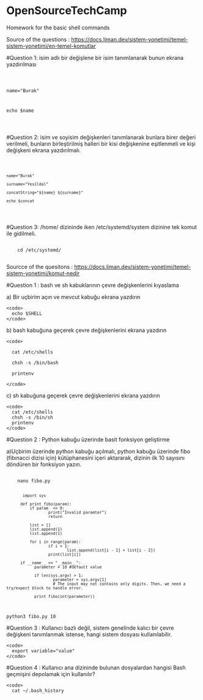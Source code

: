 # OpenSourceTechCamp
  Homework for the basic shell commands 
  
  Source of the questions : https://docs.liman.dev/sistem-yonetimi/temel-sistem-yonetimi/en-temel-komutlar
  
#Question 1: isim adlı bir değişlene bir isim tanımlanarak bunun ekrana yazdırılması

<code>
  
  name="Burak"
  
  echo $name
  
 </code>
 
 
#Question 2: isim ve soyisim değişkenleri tanımlanarak bunlara birer değeri verilmeli, bunların birleştirilmiş halleri bir kisi değişkenine eşitlenmeli ve kişi değişkeni ekrana yazdırılmalı.

  <code>
  
    name="Burak"
  
    surname="Yesildal"
  
    concatString="${name} ${surname}"
  
    echo $concat
  
  </code>
  
  
#Question 3: /home/ dizininde iken /etc/systemd/system dizinine tek komut ile gidilmeli.

  <code>
    cd /etc/systemd/
  </code>


  Sourcce of the quesitons : https://docs.liman.dev/sistem-yonetimi/temel-sistem-yonetimi/komut-nedir
  
  
#Question 1 : bash ve sh kabuklarının çevre değişkenlerini kıyaslama

  a) Bir uçbirim açın ve mevcut kabuğu ekrana yazdırın
  
    <code>
      echo $SHELL
    </code>
    
    
  b) bash kabuğuna geçerek çevre değişkenlerini ekrana yazdırın
  
    <code>
    
      cat /etc/shells
      
      chsh -s /bin/bash
      
      printenv
      
    </code>
    
    
  c) sh kabuğuna geçerek çevre değişkenlerini ekrana yazdırın
  
    <code>
      cat /etc/shells
      chsh -s /bin/sh
      printenv
    </code> 
    
    
#Question 2 : Python kabuğu üzerinde basit fonksiyon geliştirme

  a)Uçbirim üzerinde python kabuğu açılmalı, python kabuğu üzerinde fibo (fibınacci dizisi için) kütüphanesini içeri aktararak, dizinin ilk 10 sayısını döndüren 
  bir fonksiyon yazın.
  
  <code>
    nano fibo.py
    
    
           import sys

          def print_fibo(param):
              if param  <= 0:
                      print("Invalid paramter")
                      return

              list = []
              list.append(1)
              list.append(1)

              for i in range(param):
                      if i > 1:
                              list.append(list[i - 1] + list[i - 2])
                      print(list[i])

          if __name__ == "__main__":
                parameter = 10 #default value

                if len(sys.argv) > 1:
                        parameter = sys.argv[1]
                        # The input may not contains only digits. Then, we need a try/expect block to handle error. 
          
                print_fibo(int(parameter)) 
    
   python3 fibo.py 10
    </code>
  
  
  
  #Question 3 : Kullanıcı bazlı değil, sistem genelinde kalıcı bir çevre değişkeni tanımlanmak istense, hangi sistem dosyası kullanılabilir.
  
    <code>
      export variable="value"
    </code>
  
  
  #Question 4 : Kullanıcı ana dizininde bulunan dosyalardan hangisi Bash geçmişini depolamak için kullanılır?
  
    <code>
      cat ~/.bash_history
  </code>
  
  
  
  
  
  
  
  
  
  
  
  
  
